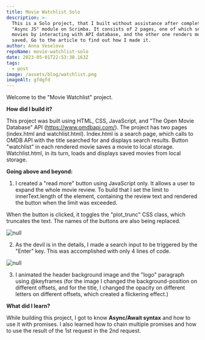 ```yaml
---
title: Movie Watchlist Solo
description: >-
  This is a Solo project, that I built without assistance after completing
  "Async JS" module on Scrimba. It consists of 2 pages, one of which search
  movies by interacting with API database, and the other one renders movies you
  saved. Go to the article to find out how I made it. 
author: Anna Veselova
repoName: movie-watchlist-solo
date: 2023-05-01T22:53:38.163Z
tags:
  - post
image: /assets/blog/watchlist.png
imageAlt: gfdgfd
---
```

Welcome to the "Movie Watchlist" project.

**How did I build it?**

This project was built using HTML, CSS, JavaScript, and "The Open Movie Database" API (<https://www.omdbapi.com/>). The project has two pages (index.html and watchlist.html). Index.html is a search page, which calls to OMDB API with the title searched for and displays search results. Button "watchlist" in each rendered movie saves a movie to local storage. Watchlist.html, in its turn, loads and displays saved movies from local storage. 

**Going above and beyond:**

1. I created a "read more" button using JavaScript only. It allows a user to expand the whole movie review. To build that I set the limit to innerText.length of the element, containing the review text and rendered the button when the limit was exceeded. 

When the button is clicked, it toggles the "plot_trunc" CSS class, which truncates the text. The names of the buttons are also being replaced.

![null](/assets/blog/readmore.png)

2. As the devil is in the details, I made a search input to be triggered by the "Enter" key. This was accomplished with only 4 lines of code.

![null](/assets/blog/enter-save.png)

3. I animated the header background image and the "logo" paragraph using @keyframes (for the image I changed the background-position on different offsets, and for the title, I changed the opacity on different letters on different offsets, which created a flickering effect.)

**What did I learn?**

While building this project, I got to know **Async/Await syntax** and how to use it with promises. I also learned how to chain multiple promises and how to use the result of the 1st request in the 2nd request.
